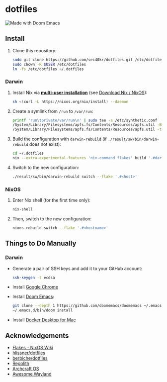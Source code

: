 # dotfiles

![Made with Doom Emacs](https://img.shields.io/github/tag/hlissner/doom-emacs.svg?style=flat-square&label=release&color=58839b)

## Install

1. Clone this repository:

   ```sh
   sudo git clone https://github.com/sei40kr/dotfiles.git /etc/dotfiles
   sudo chown -R $USER /etc/dotfiles
   ln -fs /etc/dotfiles ~/.dotfiles
   ```

### Darwin

1. Install Nix via **[multi-user installation](https://nixos.org/manual/nix/stable/installation/multi-user.html)**
   (see [Download Nix / NixOS](https://nixos.org/download.html)):

   ```sh
   sh <(curl -L https://nixos.org/nix/install) --daemon
   ```

1. Create a symlink from `/run` to `/var/run`:

   ```sh
   printf 'run\tprivate/var/run\n' | sudo tee -a /etc/synthetic.conf
   /System/Library/Filesystems/apfs.fs/Contents/Resources/apfs.util -B # For Catalina
   /System/Library/Filesystems/apfs.fs/Contents/Resources/apfs.util -t # For Big Sur and later
   ```

1. Build the configuration with `darwin-rebuild`
   (if `./result/sw/bin/darwin-rebuild` does not exist):

   ```sh
   cd ~/.dotfiles
   nix --extra-experimental-features 'nix-command flakes' build '.#darwinConfigurations.<host>.system'
   ```

1. Switch to the new configuration:

   ```sh
   ./result/sw/bin/darwin-rebuild switch --flake '.#<host>'
   ```

### NixOS

1. Enter Nix shell (for the first time only):

   ```sh
   nix-shell
   ```

1. Then, switch to the new configuration:

   ```sh
   nixos-rebuild switch --flake '.#<hostname>'
   ```

## Things to Do Manually

### Darwin

- Generate a pair of SSH keys and add it to your GitHub account:

  ```sh
  ssh-keygen -t ecdsa
  ```
- Install [Google Chrome](https://www.google.com/intl/ja/chrome)
- Install [Doom Emacs](https://github.com/doomemacs/doomemacs):

  ```sh
  git clone --depth 1 https://github.com/doomemacs/doomemacs ~/.emacs.d
  ~/.emacs.d/bin/doom install
  ```
- Install [Docker Desktop for Mac](https://docs.docker.com/desktop/install/mac-install/)

## Acknowledgements

- [Flakes - NixOS Wiki](https://nixos.wiki/wiki/Flakes)
- [hlissner/dotfiles](https://github.com/hlissner/dotfiles)
- [berbiche/dotfiles](https://github.com/berbiche/dotfiles)
- [Regolith](https://regolith-linux.org)
- [Archcraft OS](https://archcraft.io)
- [Awesome Wayland](https://github.com/natpen/awesome-wayland)
